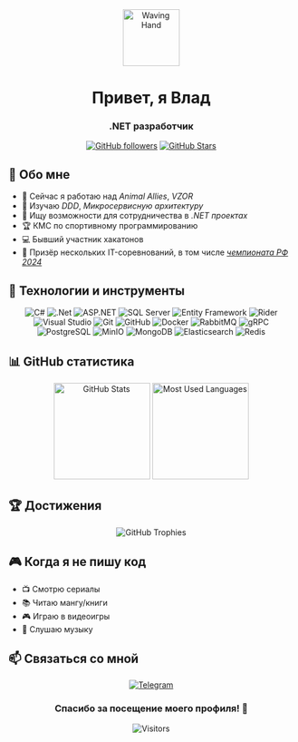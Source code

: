 <div align="center">
  <img src="https://raw.githubusercontent.com/Tarikul-Islam-Anik/Animated-Fluent-Emojis/master/Emojis/Hand%20gestures/Waving%20Hand.png" alt="Waving Hand" width="100" />
  
  # Привет, я Влад
  ### .NET разработчик
  
  [![GitHub followers](https://img.shields.io/github/followers/Minoddein?style=for-the-badge&logo=github&color=236ad3)](https://github.com/Minoddein?tab=followers)
  [![GitHub Stars](https://img.shields.io/github/stars/Minoddein?style=for-the-badge&logo=github&color=ff69b4)](https://github.com/Minoddein?tab=repositories)
</div>

## 💫 Обо мне

- 🔭 Сейчас я работаю над *Animal Allies*, *VZOR*
- 🌱 Изучаю *DDD*, *Микросервисную архитектуру*
- 👯 Ищу возможности для сотрудничества в *.NET проектах*
- 🏆 КМС по спортивному программированию
- 💻 Бывший участник хакатонов
- 🥇 Призёр нескольких IT-соревнований, в том числе *[чемпионата РФ 2024](https://habr.com/ru/articles/870470/)*

## 🚀 Технологии и инструменты

<div align="center">
  
  ![C#](https://img.shields.io/badge/c%23-%23239120.svg?style=for-the-badge&logo=c-sharp&logoColor=white)
  ![.Net](https://img.shields.io/badge/.NET-5C2D91?style=for-the-badge&logo=.net&logoColor=white)
  ![ASP.NET](https://img.shields.io/badge/ASP.NET-%23512BD4.svg?style=for-the-badge&logo=dotnet&logoColor=white)
  ![SQL Server](https://img.shields.io/badge/SQL%20Server-CC2927?style=for-the-badge&logo=microsoft%20sql%20server&logoColor=white)
  ![Entity Framework](https://img.shields.io/badge/Entity%20Framework-%23338fcc.svg?style=for-the-badge&logo=dotnet&logoColor=white)
  ![Rider](https://img.shields.io/badge/Rider-000000.svg?style=for-the-badge&logo=rider&logoColor=white&color=black&labelColor=crimson)
  ![Visual Studio](https://img.shields.io/badge/Visual%20Studio-5C2D91.svg?style=for-the-badge&logo=visual-studio&logoColor=white)
  ![Git](https://img.shields.io/badge/git-%23F05033.svg?style=for-the-badge&logo=git&logoColor=white)
  ![GitHub](https://img.shields.io/badge/github-%23121011.svg?style=for-the-badge&logo=github&logoColor=white)
  ![Docker](https://img.shields.io/badge/docker-%230db7ed.svg?style=for-the-badge&logo=docker&logoColor=white)
  ![RabbitMQ](https://img.shields.io/badge/RabbitMQ-%23FF6600.svg?style=for-the-badge&logo=rabbitmq&logoColor=white)
  ![gRPC](https://img.shields.io/badge/gRPC-%23244c5a.svg?style=for-the-badge&logo=google&logoColor=white)
  ![PostgreSQL](https://img.shields.io/badge/PostgreSQL-%23316192.svg?style=for-the-badge&logo=postgresql&logoColor=white)
  ![MinIO](https://img.shields.io/badge/MinIO-%23C72E49.svg?style=for-the-badge&logo=minio&logoColor=white)
  ![MongoDB](https://img.shields.io/badge/MongoDB-%234ea94b.svg?style=for-the-badge&logo=mongodb&logoColor=white)
  ![Elasticsearch](https://img.shields.io/badge/Elasticsearch-%23005571.svg?style=for-the-badge&logo=elasticsearch&logoColor=white)
  ![Redis](https://img.shields.io/badge/Redis-%23DD0031.svg?style=for-the-badge&logo=redis&logoColor=white)
  
</div>

## 📊 GitHub статистика

<div align="center">
  <img src="https://github-readme-stats.vercel.app/api?username=Minoddein&show_icons=true&theme=tokyonight&hide_border=true" alt="GitHub Stats" height="170"/>
  <img src="https://github-readme-stats.vercel.app/api/top-langs/?username=Minoddein&layout=compact&theme=tokyonight&hide_border=true" alt="Most Used Languages" height="170"/>
</div>

## 🏆 Достижения

<div align="center">
  <img src="https://github-profile-trophy.vercel.app/?username=Minoddein&theme=discord&no-frame=true&column=7" alt="GitHub Trophies" />
</div>

## 🎮 Когда я не пишу код

- 📺 Смотрю сериалы
- 📚 Читаю мангу/книги
- 🎮 Играю в видеоигры
- 🎵 Слушаю музыку

## 📫 Связаться со мной

<div align="center">
  
  [![Telegram](https://img.shields.io/badge/Telegram-2CA5E0?style=for-the-badge&logo=telegram&logoColor=white)](https://t.me/Minoddein)
  
</div>

<div align="center">
  
  ### Спасибо за посещение моего профиля! 💖
  
  ![Visitors](https://api.visitorbadge.io/api/visitors?path=Minoddein&label=Посетители&labelColor=%23697689&countColor=%23ff69b4)
</div>
